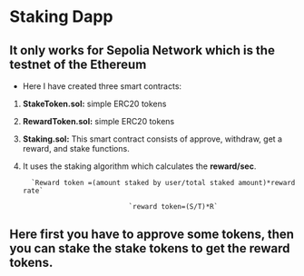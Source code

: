 # Staking Dapp
## It only works for Sepolia Network which is the testnet of the Ethereum
- Here I have created three smart contracts:
1. **StakeToken.sol:**   simple ERC20 tokens
2. **RewardToken.sol:**   simple ERC20 tokens
3. **Staking.sol:**  This smart contract consists of approve, withdraw, get a reward, and stake functions.
4. It uses the staking algorithm which calculates the **reward/sec**.
   
         `Reward token =(amount staked by user/total staked amount)*reward rate`

                                 `reward token=(S/T)*R`
   
   
    

## Here first you have to approve some tokens, then you can stake the stake tokens to get the reward tokens.

  
